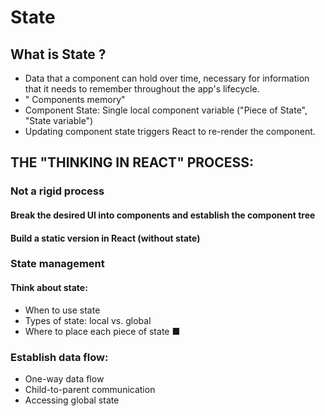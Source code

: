 # State

## What is State ?

- Data that a component can hold over time, necessary for information that it needs to remember throughout the app's lifecycle.
- " Components memory"
- Component State: Single local component variable ("Piece of State", "State variable")
- Updating component state triggers React to re-render the component.


## THE "THINKING IN REACT" PROCESS:


### Not a rigid process
#### Break the desired UI into components and establish the component tree
#### Build a static version in React (without state)

###  State management
#### Think about state:
- When to use state
- Types of state: local vs. global
- Where to place each piece of state ■

### Establish data flow:
- One-way data flow
- Child-to-parent communication
- Accessing global state